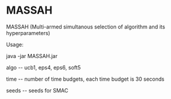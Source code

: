 # MASSAH
MASSAH (Multi-armed simultanous selection of algorithm and its hyperparameters)

Usage:

java -jar MASSAH.jar <algo> <time> <seeds>

algo -- ucb1, eps4, eps6, soft5

time -- number of time budgets, each time budget is 30 seconds

seeds -- seeds for SMAC